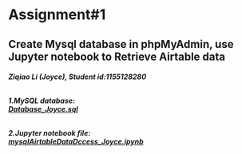 # Assignment#1
<h2> Create Mysql database in phpMyAdmin, use Jupyter notebook to Retrieve Airtable data </h2>
<h5> Ziqiao Li (Joyce), Student id:1155128280

 <br>1.MySQL database:
<br>[Database_Joyce.sql](https://github.com/Joyce630/joyce5940/blob/master/assignment%231/Database_Joyce.sql)

 <br>2.Jupyter notebook file:
<br>[mysqlAirtableDataDccess_Joyce.ipynb](https://github.com/Joyce630/joyce5940/blob/master/assignment%231/mysqlAirtableDataDccess_Joyce.ipynb)

